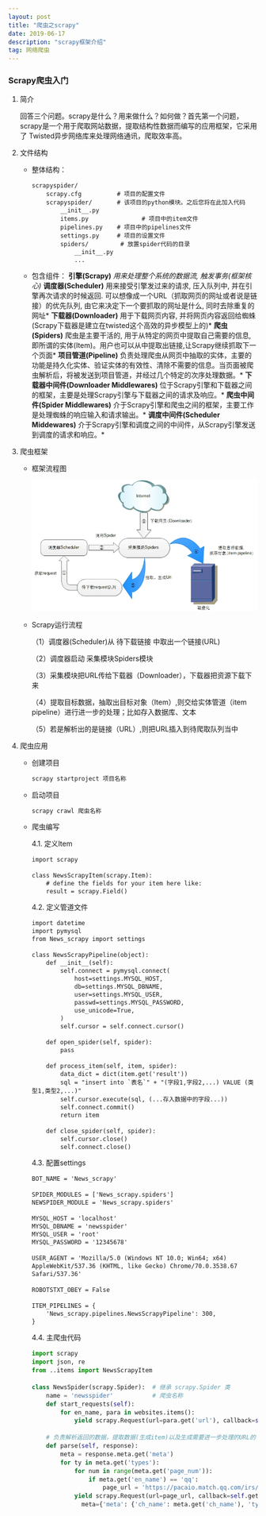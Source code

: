 ```yaml
---
layout: post
title: "爬虫之scrapy"
date: 2019-06-17
description: "scrapy框架介绍"
tag: 网络爬虫
---
```


### Scrapy爬虫入门

1. 简介

   回答三个问题。scrapy是什么？用来做什么？如何做？首先第一个问题，scrapy是一个用于爬取网站数据，提取结构性数据而编写的应用框架，它采用了 Twisted异步网络库来处理网络通讯，爬取效率高。

2. 文件结构

   * 整体结构：

     ~~~
     scrapyspider/
         scrapy.cfg          # 项目的配置文件
         scrapyspider/       # 该项目的python模块。之后您将在此加入代码
             __init__.py   
             items.py				# 项目中的item文件
             pipelines.py    # 项目中的pipelines文件
             settings.py     # 项目的设置文件
             spiders/	      # 放置spider代码的目录
                 __init__.py
                 ...
     ~~~

   * 包含组件：
     **引擎(Scrapy)**
       *用来处理整个系统的数据流, 触发事务(框架核心)*
     **调度器(Scheduler)**
       用来接受引擎发过来的请求, 压入队列中, 并在引擎再次请求的时候返回. 可以想像成一个URL（抓取网页的网址或者说是链接）的优先队列, 由它来决定下一个要抓取的网址是什么, 同时去除重复的网址*
     **下载器(Downloader)**
       用于下载网页内容, 并将网页内容返回给蜘蛛(Scrapy下载器是建立在twisted这个高效的异步模型上的)*
     **爬虫(Spiders)**
       爬虫是主要干活的, 用于从特定的网页中提取自己需要的信息, 即所谓的实体(Item)。用户也可以从中提取出链接,让Scrapy继续抓取下一个页面*
     **项目管道(Pipeline)**
       负责处理爬虫从网页中抽取的实体，主要的功能是持久化实体、验证实体的有效性、清除不需要的信息。当页面被爬虫解析后，将被发送到项目管道，并经过几个特定的次序处理数据。*
     **下载器中间件(Downloader Middlewares)**
       位于Scrapy引擎和下载器之间的框架，主要是处理Scrapy引擎与下载器之间的请求及响应。*
     **爬虫中间件(Spider Middlewares)**
       介于Scrapy引擎和爬虫之间的框架，主要工作是处理蜘蛛的响应输入和请求输出。*
     **调度中间件(Scheduler Middewares)**
       介于Scrapy引擎和调度之间的中间件，从Scrapy引擎发送到调度的请求和响应。*

3. 爬虫框架

   * 框架流程图

     ![scrapy](/images/posts/markdown/scrapy.jpg)

   * Scrapy运行流程

     （1）调度器(Scheduler)从 待下载链接 中取出一个链接(URL)

     （2）调度器启动 采集模块Spiders模块

     （3）采集模块把URL传给下载器（Downloader），下载器把资源下载下来

     （4）提取目标数据，抽取出目标对象（Item）,则交给实体管道（item pipeline）进行进一步的处理；比如存入数据库、文本

     （5）若是解析出的是链接（URL）,则把URL插入到待爬取队列当中

4. 爬虫应用

   * 创建项目

     ```Python
     scrapy startproject 项目名称
     ```

   * 启动项目

     ```Python
     scrapy crawl 爬虫名称
     ```

   * 爬虫编写

     4.1. 定义Item

        ```
        import scrapy
        
        class NewsScrapyItem(scrapy.Item):
            # define the fields for your item here like:
            result = scrapy.Field()
        ```

     4.2.  定义管道文件

        ~~~
        import datetime
        import pymysql
        from News_scrapy import settings
        
        class NewsScrapyPipeline(object):
            def __init__(self):
                self.connect = pymysql.connect(
                    host=settings.MYSQL_HOST,
                    db=settings.MYSQL_DBNAME,
                    user=settings.MYSQL_USER,
                    passwd=settings.MYSQL_PASSWORD,
                    use_unicode=True,
                )
                self.cursor = self.connect.cursor()
        
            def open_spider(self, spider):
                pass
        
            def process_item(self, item, spider):
                data_dict = dict(item.get('result'))
                sql = "insert into `表名`" + "(字段1,字段2,...) VALUE (类型1,类型2,...)"
                self.cursor.execute(sql, (...存入数据中的字段...))
                self.connect.commit()
                return item
                
            def close_spider(self, spider):
                self.cursor.close()
                self.connect.close()
        ~~~

     4.3. 配置settings

        ~~~
        BOT_NAME = 'News_scrapy'
        
        SPIDER_MODULES = ['News_scrapy.spiders']
        NEWSPIDER_MODULE = 'News_scrapy.spiders'
        
        MYSQL_HOST = 'localhost'
        MYSQL_DBNAME = 'newsspider'
        MYSQL_USER = 'root'
        MYSQL_PASSWORD = '12345678'
        
        USER_AGENT = 'Mozilla/5.0 (Windows NT 10.0; Win64; x64) AppleWebKit/537.36 (KHTML, like Gecko) Chrome/70.0.3538.67 Safari/537.36'
        
        ROBOTSTXT_OBEY = False
        
        ITEM_PIPELINES = {
            'News_scrapy.pipelines.NewsScrapyPipeline': 300,
        }
        ~~~

     4.4. 主爬虫代码

        ```python
        import scrapy
        import json, re
        from ..items import NewsScrapyItem
        
        class NewsSpider(scrapy.Spider):  # 继承 scrapy.Spider 类
            name = 'newsspider'           # 爬虫名称
            def start_requests(self):
                for en_name, para in websites.items():
                    yield scrapy.Request(url=para.get('url'), callback=self.parse, meta={'meta': {'en_name': en_name, 'ch_name': para.get('ch_name'),'types': para.get('types'), 'page_num': para.get('page_num')}})
        
            # 负责解析返回的数据，提取数据(生成item)以及生成需要进一步处理的URL的 Request 对象
            def parse(self, response):
                meta = response.meta.get('meta')
                for ty in meta.get('types'):
                    for num in range(meta.get('page_num')):
                        if meta.get('en_name') == 'qq':
                            page_url = 'https://pacaio.match.qq.com/irs/rcd?cid=146&token=49cbb2154853ef1a74ff4e53723372ce&ext=%s&page=%d' % (ty[0], num)
            		yield scrapy.Request(url=page_url, callback=self.get_news_url_by_page,
                      meta={'meta': {'ch_name': meta.get('ch_name'), 'ty': ty[1]}})
        
        ```



